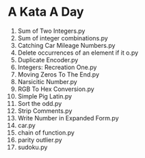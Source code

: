 # A Kata A Day

1. Sum of Two Integers.py
2. Sum of integer combinations.py
3. Catching Car Mileage Numbers.py
4. Delete occurrences of an element if it o.py
5. Duplicate Encoder.py
6. Integers: Recreation One.py
7. Moving Zeros To The End.py
8. Narsicitic Number.py
9. RGB To Hex Conversion.py
10. Simple Pig Latin.py
11. Sort the odd.py
12. Strip Comments.py
13. Write Number in Expanded Form.py
14. car.py
15. chain of function.py
16. parity outlier.py
17. sudoku.py
